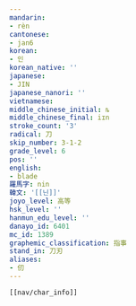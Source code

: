```yaml
---
mandarin:
- rèn
cantonese:
- jan6
korean:
- 인
korean_native: ''
japanese:
- JIN
japanese_nanori: ''
vietnamese:
middle_chinese_initial: ȵ
middle_chinese_final: iɪn
stroke_count: '3'
radical: 刀
skip_number: 3-1-2
grade_level: 6
pos: ''
english:
- blade
羅馬字: nin
韓文: '[[닌]]'
joyo_level: 高等
hsk_level: ''
hanmun_edu_level: ''
danayo_id: 6401
mc_id: 1389
graphemic_classification: 指事
stand_in: 刀刃
aliases:
- 仞
---
```

```meta-bind-embed
[[nav/char_info]]
```